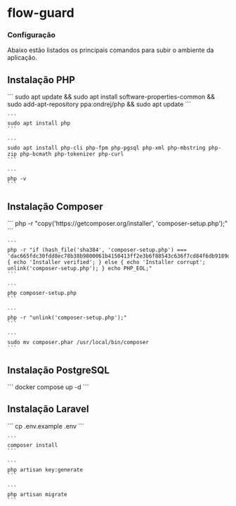 # flow-guard

<h3>Configuração</h3>

Abaixo estão listados os principais comandos para subir o ambiente da aplicação.
<br>

<h2>Instalação PHP</h2>
    ```
    sudo apt update
        && sudo apt install software-properties-common
        && sudo add-apt-repository ppa:ondrej/php
        && sudo apt update
    ```

    ```
    sudo apt install php
    ```

    ```
    sudo apt install php-cli php-fpm php-pgsql php-xml php-mbstring php-zip php-bcmath php-tokenizer php-curl
    ```

    ```
    php -v
    ```

<h2>Instalação Composer</h2>
    ```
    php -r "copy('https://getcomposer.org/installer', 'composer-setup.php');"
    ```

    ```
    php -r "if (hash_file('sha384', 'composer-setup.php') === 'dac665fdc30fdd8ec78b38b9800061b4150413ff2e3b6f88543c636f7cd84f6db9189d43a81e5503cda447da73c7e5b6') { echo 'Installer verified'; } else { echo 'Installer corrupt'; unlink('composer-setup.php'); } echo PHP_EOL;"
    ```

    ```
    php composer-setup.php
    ```

    ```
    php -r "unlink('composer-setup.php');"
    ```

    ```
    sudo mv composer.phar /usr/local/bin/composer
    ```

<h2>Instalação PostgreSQL</h2>
    ```
    docker compose up -d
    ```

<h2>Instalação Laravel</h2>
    ```
    cp .env.example .env
    ```

    ```
    composer install
    ```

    ```
    php artisan key:generate
    ```

    ```
    php artisan migrate
    ```